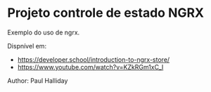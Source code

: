 # Projeto controle de estado NGRX
 
Exemplo do uso de ngrx.

Dispnível em:
- https://developer.school/introduction-to-ngrx-store/
- https://www.youtube.com/watch?v=KZkRGm1xC_I

Author: Paul Halliday

